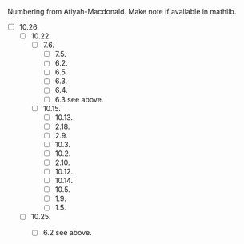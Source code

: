 Numbering from Atiyah-Macdonald. Make note if available in mathlib.


- [ ] 10.26.
    - [ ] ⁠10.22.
        - [ ] 7.6.
            - [ ] 7.5.
            - [ ] 6.2. 
            - [ ] 6.5.
            - [ ] 6.3.
            - [ ] 6.4.
            - [ ] 6.3 see above.
        - [ ] 10.15.
            - [ ] 10.13.
            - [ ] 2.18.
            - [ ] 2.9. 
            - [ ] 10.3.
            - [ ] 10.2.
            - [ ] 2.10.
            - [ ] 10.12.
            - [ ] 10.14.
            - [ ] 10.5.
            - [ ] 1.9.
            - [ ] 1.5. 
    - [ ] ⁠10.25.
        - [ ] 6.2 see above.

